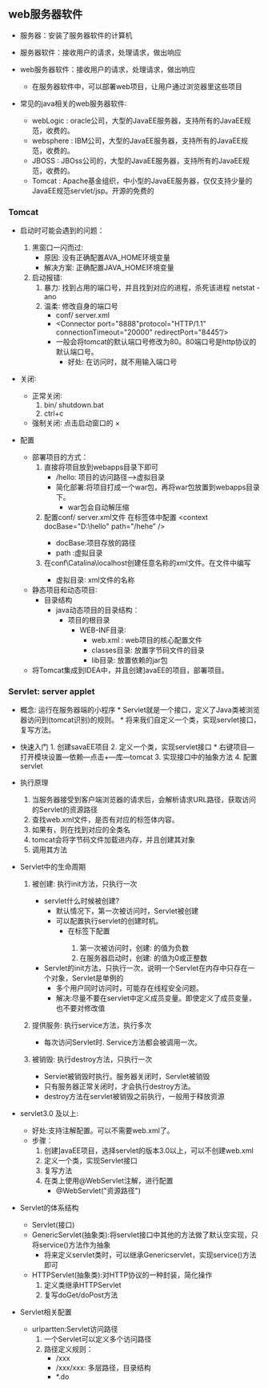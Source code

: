 ## web服务器软件
* 服务器：安装了服务器软件的计算机
* 服务器软件：接收用户的请求，处理请求，做出响应
* web服务器软件：接收用户的请求，处理请求，做出响应
    * 在服务器软件中，可以部署web项目，让用户通过浏览器里这些项目
    
* 常见的java相关的web服务器软件∶
    * webLogic : oracle公司，大型的JavaEE服务器，支持所有的JavaEE规范，收费的。
    * websphere : IBM公司，大型的JavaEE服务器，支持所有的JavaEE规范，收费的。
    * JBOSS : JBOss公司的，大型的JavaEE服务器，支持所有的JavaEE规范，收费的。
    * Tomcat : Apache基金组织，中小型的JavaEE服务器，仅仅支持少量的JavaEE规范servlet/jsp。开源的免费的

### Tomcat
* 启动时可能会遇到的问题：
  1. 黑窗口一闪而过:
     * 原因: 没有正确配置AVA_HOME环境变量
     * 解决方案: 正确配置JAVA_HOME环境变量
  2. 启动报错∶
     1. 暴力∶ 找到占用的端口号，并且找到对应的进程，杀死该进程
     netstat -ano
     2. 温柔∶ 修改自身的端口号
        * conf/ server.xml
        * <Connector port="8888"protocol="HTTP/1.1"
          connectionTimeout="20000"
          redirectPort="8445”/>
        * 一般会将tomcat的默认端口号修改为80。80端口号是http协议的默认端口号。
          * 好处: 在访问时，就不用输入端口号
    
* 关闭∶ 
    * 正常关闭∶
        1. bin/ shutdown.bat
        2. ctrl+c
    * 强制关闭∶ 点击启动窗口的 ×
* 配置
    * 部署项目的方式：
        1. 直接将项目放到webapps目录下即可
           * /hello: 项目的访问路径-->虚拟目录
           * 简化部署:将项目打成一个war包，再将war包放置到webapps目录下。
                * war包会自动解压缩
        2. 配置conf/ server.xml文件
           在<Host>标签体中配置
           <context docBase="D:\hello" path="/hehe” />
           * docBase:项目存放的路径
           * path :虚拟目录
        3. 在conf\Catalina\localhost创建任意名称的xml文件。在文件中编写
           <context docBase="D:\hello" />
           * 虚拟目录∶ xml文件的名称
    * 静态项目和动态项目∶
      * 目录结构
        * java动态项目的目录结构︰
            * 项目的根目录
                * WEB-INF目录∶
                    * web.xml : web项目的核心配置文件
                    * classes目录: 放置字节码文件的目录
                    * lib目录: 放置依赖的jar包
    * 将Tomcat集成到IDEA中，并且创建]avaEE的项目，部署项目。

### Servlet: server applet
* 概念: 运行在服务器端的小程序
      * Servlet就是一个接口，定义了Java类被浏览器访问到(tomcat识别)的规则。
      * 将来我们自定义一个类，实现servlet接口，复写方法。
* 快速入门
      1. 创建savaEE项目
      2. 定义一个类，实现servlet接口
            * 右键项目—打开模块设置—依赖—点击+—库—tomcat
      3. 实现接口中的抽象方法
      4. 配置servlet
* 执行原理
    1. 当服务器接受到客户端浏览器的请求后，会解析请求URL路径，获取访问的Servlet的资源路径
    2. 查找web.xml文件，是否有对应的<url-pattern>标签体内容。
    3. 如果有，则在找到对应的<servlet-class>全类名
    4. tomcat会将字节码文件加载进内存，并且创建其对象
    5. 调用其方法
    
* Servlet中的生命周期
    1. 被创建: 执行init方法，只执行一次
       * servlet什么时候被创建?
            * 默认情况下，第一次被访问时，Servlet被创建
            * 可以配置执行servlet的创建时机。
              * 在<servlet>标签下配置
                1. 第一次被访问时，创建:
                    <load-on-startup>的值为负数
                2. 在服务器启动时，创建:
                    <load-on-startup>的值为0或正整数
       * Servlet的init方法，只执行一次，说明一个Servlet在内存中只存在一个对象，Servlet是单例的
         * 多个用户同时访问时，可能存在线程安全问题。
         * 解决:尽量不要在servlet中定义成员变量。即使定义了成员变量，也不要对修改值

    2. 提供服务: 执行service方法，执行多次
        * 每次访问Servlet时. Service方法都会被调用一次。
    3. 被销毁: 执行destroy方法，只执行一次
        * Serviet被销毁时执行。服务器关闭时，Servlet被销毁
        * 只有服务器正常关闭时，才会执行destroy方法。
        * destroy方法在servlet被销毁之前执行，一般用于释放资源

* servlet3.0 及以上:
  * 好处:支持注解配置。可以不需要web.xml了。
  * 步骤︰
    1. 创建]avaEE项目，选择servlet的版本3.0以上，可以不创建web.xml
    2. 定义一个类，实现Servlet接口
    3. 复写方法
    4. 在类上使用@WebServlet注解，进行配置
        * @WebServlet("资源路径")

* Servlet的体系结构
    * Servlet(接口)
    * GenericServlet(抽象类):将servlet接口中其他的方法做了默认空实现，只将service()方法作为抽象
        * 将来定义servlet类时，可以继承Genericservlet，实现service()方法即可
    * HTTPServlet(抽象类):对HTTP协议的一种封装，简化操作
        1. 定义类继承HTTPServlet
        2. 复写doGet/doPost方法
    
* Servlet相关配置
    * urlpartten:Servlet访问路径
        1. 一个Servlet可以定义多个访问路径
        2. 路径定义规则：
            * /xxx
            * /xxx/xxx: 多层路径，目录结构
            * *.do